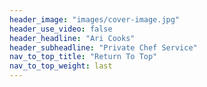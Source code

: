 ```yaml
---
header_image: "images/cover-image.jpg"
header_use_video: false
header_headline: "Ari Cooks"
header_subheadline: "Private Chef Service"
nav_to_top_title: "Return To Top"
nav_to_top_weight: last
---
```

